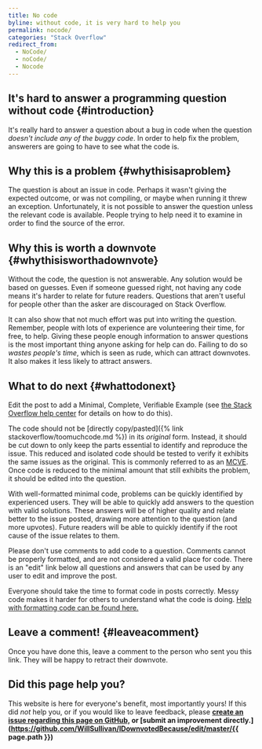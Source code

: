 ```yaml
---
title: No code
byline: without code, it is very hard to help you
permalink: nocode/
categories: "Stack Overflow"
redirect_from:
  - NoCode/
  - noCode/
  - Nocode
---
```

## It's hard to answer a programming question without code {#introduction}
It's really hard to answer a question about a bug in code when the question *doesn't include any of the buggy code*. In order to help fix the problem, answerers are going to have to see what the code is.

## Why this is a problem {#whythisisaproblem}
The question is about an issue in code.  Perhaps it wasn't giving the expected outcome, or was not compiling, or maybe when running it threw an exception.  Unfortunately, it is not possible to answer the question unless the relevant code is available.  People trying to help need it to examine in order to find the source of the error.

## Why this is worth a downvote {#whythisisworthadownvote}
Without the code, the question is not answerable. Any solution would be based on guesses.  Even if someone guessed right, not having any code means it's harder to relate for future readers.  Questions that aren't useful for people other than the asker are discouraged on Stack Overflow.

It can also show that not much effort was put into writing the question. Remember, people with lots of experience are volunteering their time, for free, to help.  Giving these people enough information to answer questions is the most important thing anyone asking for help can do. Failing to do so *wastes people's time*, which is seen as rude, which can attract downvotes. It also makes it less likely to attract answers. 

## What to do next {#whattodonext}
Edit the post to add a Minimal, Complete, Verifiable Example (see [the Stack Overflow help center](https://stackoverflow.com/help/mcve) for details on how to do this).

The code should not be [directly copy/pasted]({% link stackoverflow/toomuchcode.md %}) in its *original* form. Instead, it should be cut down to only keep the parts essential to identify and reproduce the issue. This reduced and isolated code should be tested to verify it exhibits the same issues as the original. This is commonly referred to as an [MCVE](https://stackoverflow.com/help/mcve). Once code is reduced to the minimal amount that still exhibits the problem, it should be edited into the question.

With well-formatted minimal code, problems can be quickly identified by experienced users. They will be able to quickly add answers to the question with valid solutions. These answers will be of higher quality and relate better to the issue posted, drawing more attention to the question (and more upvotes). Future readers will be able to quickly identify if the root cause of the issue relates to them.

Please don't use comments to add code to a question.  Comments cannot be properly formatted, and are not considered a valid place for code.  There is an "edit" link below all questions and answers that can be used by any user to edit and improve the post.

Everyone should take the time to format code in posts correctly.  Messy code makes it harder for others to understand what the code is doing.  [Help with formatting code can be found here.](https://stackoverflow.com/help/formatting)

## Leave a comment! {#leaveacomment}
Once you have done this, leave a comment to the person who sent you this link. They will be happy to retract their downvote.

## Did this page help you?
This website is here for everyone's benefit, most importantly yours! If this did <i>not</i> help you, or if you would
like to leave feedback, please **[create an issue regarding this page on GitHub,](https://github.com/WillSullivan/IDownvotedBecause/issues/new) or [submit an improvement directly.](https://github.com/WillSullivan/IDownvotedBecause/edit/master/{{ page.path }})**
